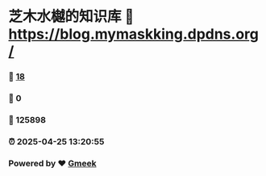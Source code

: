 # 芝木水樾的知识库 :link: https://blog.mymaskking.dpdns.org/ 
### :page_facing_up: [18](https://blog.mymaskking.dpdns.org//tag.html) 
### :speech_balloon: 0 
### :hibiscus: 125898 
### :alarm_clock: 2025-04-25 13:20:55 
### Powered by :heart: [Gmeek](https://github.com/Meekdai/Gmeek)
